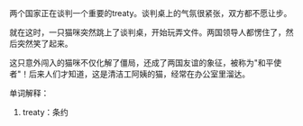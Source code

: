 两个国家正在谈判一个重要的treaty。谈判桌上的气氛很紧张，双方都不愿让步。

就在这时，一只猫咪突然跳上了谈判桌，开始玩弄文件。两国领导人都愣住了，然后突然笑了起来。

这只意外闯入的猫咪不仅化解了僵局，还成了两国友谊的象征，被称为"和平使者"！后来人们才知道，这是清洁工阿姨的猫，经常在办公室里溜达。

单词解释：
1. treaty：条约